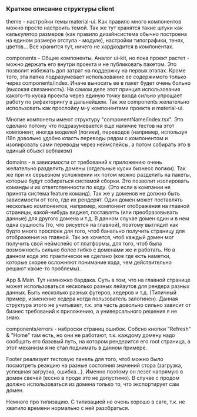 

### Краткое описание структуры client

theme - настройки темы material-ui. Как правило много компонентов можно
просто настроить темой. Так же тут хранятся такие штуки как калькулятор 
размеров (как правило дизайнсистема обычно построена на едином размере отступа - модуле),
настройки типографики, тенях, цветов... Все хранится тут, ничего
не хардкодится в компонентах. 

components - Общие компоненты. Аналог ui-kit, но пока проект растет - 
можно держать его внутри проекта и не публиковать пакетом. Это позволит
избежать доп затрат на поддержку на первых этапах. Кроме того, эта папка 
подразумевает использование ее содержимого только через components/index.
Иначе выносить ее в пакет будет очень больно (высокая связанность). На самом деле
этот принцип использования какого-то куска проекта через единую точку входа
сильно упрощает работу по рефакторингу в дальнейшем. Так же components 
желательно использовать как прослойку м-у компонентами проекта и material-ui.

Многие компонеты имеют структуру "componentName/index.tsx". Это сделано потому
что подразумевается еще наличие тестов на этот компонент, иногда моделей (логики),
переводов (например, используя i18n довольно удобно класть переводы рядом с компонентом и 
изолировать сами переводы через неймспейсы, а потом собирать это в единый объект
вебпаком)  

domains - в зависимости от требований к приложению очень желательно разделить 
домены (отдельные куски бизнесс логики). Так же при их серьезном усложнении 
их потом можно разделить на пакеты, которые будут собираться системой сборки.
Это позволит изолировать команды и их ответственности по коду. (Это если в 
компании не принята система feature команд). Так же у доменов не должно быть 
зависимости от того, где их рендерят. Один домен может поставлять несколько
компонентов, например, компонент отображения на главной страницы, какой-нибудь
виджет, поставлять (или преобразовывать данные) для другого домена и т.д.
В данном случае домен один и в нем одна сущность (то, что рисуется на главной),
поэтому выглядит как будто много прослоек для того, чтоб банально получить страницу
для отображения на главной. Так же хочется, чтоб каждый домен мог получить свой
неймспейс от платформы, для того, чтоб была возможность сильно более гибко с доменами же
и работать. Но в данном коде это практически не сделано (кое где есть наметки, 
которые скорее осложняют понимание кода, чем действительно решают какие-то проблемы). 


App & Main. Тут немножко бардака. Суть в том, что на главной странице может
использоваться несколько разных лейаутов для рендера разных данных. Быть несколько
разных футеров, хедеров и т.д. (Типичный пример, изменение хедера когда пользователь
залогинен). Данная структура этого не учитывает, т.к. эта часть довольно сильно зависит
от бизнес требований к приложению, а универсального решения я не знаю.

components/errors - наброски страниц ошибок. Собсно кнопки "Refresh" & "Home" там
есть, но они не работают, т.к. каждому домену надо сообщать его базовый путь, на котором
рендерится его root страница, а этот механизм я не стал поднимать в данном примере.

Footer реализует тестовую панель для того, чтоб можно было посмотреть реакцию
на разные состояния значений стора (загрузка, успешная загрузка, ошибка...). Именно 
поэтому он лезет напрямую в домен свечей (ессно в проде это не допустимо). В случае
с продом должно использоваться из домена только то, что экспортирует сам домен.

Немного про типизацию. С типизацией не очень хорошо в саге, т.к. не хватило времени
нормально с ней разобраться.
